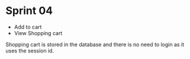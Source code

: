 # Sprint 04

- Add to cart
- View Shopping cart

Shopping cart is stored in the database 
and there is no need to login as it 
uses the session id.